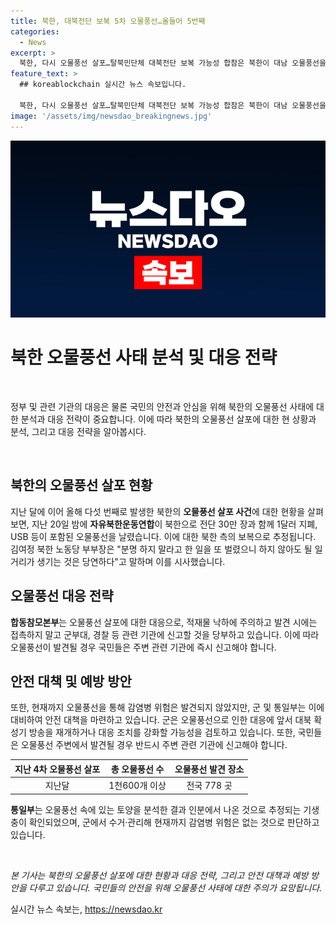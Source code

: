 ```yaml
---
title: 북한, 대북전단 보복 5차 오물풍선…올들어 5번째
categories:
  - News
excerpt: >
  북한, 다시 오물풍선 살포…탈북민단체 대북전단 보복 가능성 합참은 북한이 대남 오물풍선을 다시 살포했다고 발표했다. 이는 지난 20일 탈북민단체가 보낸 대북전단에 보복하는 것으로 추정된다. 오물풍선 속의 토양에서 기생충이 확인되었지만, 감염병 위험은 없는 것으로 보인다. 군은 적재물 주의를 당부하고, 이에 대한 접촉을 피하고 발견시 신고할 것을 당부했다.북한은 대북 확성기 방송에 대응했었으나 현재 가동하지 않고 있다.
feature_text: >
  ## koreablockchain 실시간 뉴스 속보입니다.

  북한, 다시 오물풍선 살포…탈북민단체 대북전단 보복 가능성 합참은 북한이 대남 오물풍선을 다시 살포했다고 발표했다. 이는 지난 20일 탈북민단체가 보낸 대북전단에 보복하는 것으로 추정된다. 오물풍선 속의 토양에서 기생충이 확인되었지만, 감염병 위험은 없는 것으로 보인다. 군은 적재물 주의를 당부하고, 이에 대한 접촉을 피하고 발견시 신고할 것을 당부했다.북한은 대북 확성기 방송에 대응했었으나 현재 가동하지 않고 있다.
image: '/assets/img/newsdao_breakingnews.jpg'
---
```


<p><img src="/assets/img/newsdao_breakingnews.jpg" alt="koreablockchain 속보" /></p>

<h1><b>북한 오물풍선 사태 분석 및 대응 전략</b></h1>

<p data-ke-size="size16">&nbsp;</p>

<p>정부 및 관련 기관의 대응은 물론 국민의 안전과 안심을 위해 북한의 오물풍선 사태에 대한 분석과 대응 전략이 중요합니다. 이에 따라 북한의 오물풍선 살포에 대한 현 상황과 분석, 그리고 대응 전략을 알아봅시다.</p>

<p data-ke-size="size16">&nbsp;</p>

<h2 data-ke-size="size26">북한의 오물풍선 살포 현황</h2>

<p>지난 달에 이어 올해 다섯 번째로 발생한 북한의 <b>오물풍선 살포 사건</b>에 대한 현황을 살펴보면, 지난 20일 밤에 <b>자유북한운동연합</b>이 북한으로 전단 30만 장과 함께 1달러 지폐, USB 등이 포함된 오물풍선을 날렸습니다. 이에 대한 북한 측의 보복으로 추정됩니다. 김여정 북한 노동당 부부장은 "분명 하지 말라고 한 일을 또 벌렸으니 하지 않아도 될 일거리가 생기는 것은 당연하다"고 말하며 이를 시사했습니다.</p>

<h2 data-ke-size="size26">오물풍선 대응 전략</h2>

<p><b>합동참모본부</b>는 오물풍선 살포에 대한 대응으로, 적재물 낙하에 주의하고 발견 시에는 접촉하지 말고 군부대, 경찰 등 관련 기관에 신고할 것을 당부하고 있습니다. 이에 따라 오물풍선이 발견될 경우 국민들은 주변 관련 기관에 즉시 신고해야 합니다.</p>

<h2 data-ke-size="size26">안전 대책 및 예방 방안</h2>

<p>또한, 현재까지 오물풍선을 통해 감염병 위험은 발견되지 않았지만, 군 및 통일부는 이에 대비하여 안전 대책을 마련하고 있습니다. 군은 오물풍선으로 인한 대응에 앞서 대북 확성기 방송을 재개하거나 대응 조치를 강화할 가능성을 검토하고 있습니다. 또한, 국민들은 오물풍선 주변에서 발견될 경우 반드시 주변 관련 기관에 신고해야 합니다.</p>

<table>
<thead>
<tr>
<th style="text-align: center;">지난 4차 오물풍선 살포</th>
<th style="text-align: center;">총 오물풍선 수</th>
<th style="text-align: center;">오물풍선 발견 장소</th>
</tr>
</thead>
<tbody>
<tr>
<td style="text-align: center;">지난달</td>
<td style="text-align: center;">1천600개 이상</td>
<td style="text-align: center;">전국 778 곳</td>
</tr>
</tbody>
</table>

<p><b>통일부</b>는 오물풍선 속에 있는 토양을 분석한 결과 인분에서 나온 것으로 추정되는 기생충이 확인되었으며, 군에서 수거·관리해 현재까지 감염병 위험은 없는 것으로 판단하고 있습니다.</p>

<p data-ke-size="size16">&nbsp;</p>

<p><i>본 기사는 북한의 오물풍선 살포에 대한 현황과 대응 전략, 그리고 안전 대책과 예방 방안을 다루고 있습니다. 국민들의 안전을 위해 오물풍선 사태에 대한 주의가 요망됩니다.</i></p>
실시간 뉴스 속보는, <a href="https://newsdao.kr" rel="dofollow">https://newsdao.kr</a>


